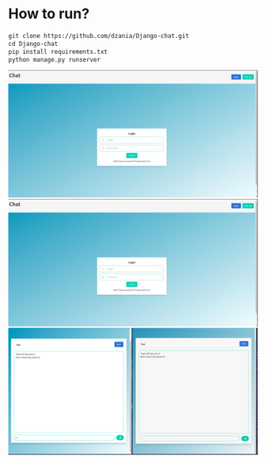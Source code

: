 # How to run?

```
git clone https://github.com/dzania/Django-chat.git
cd Django-chat
pip install requirements.txt
python manage.py runserver
```

![login](./img/Login.png)
![room](./img/Login.png)
![chat](./img/Chat.png)

